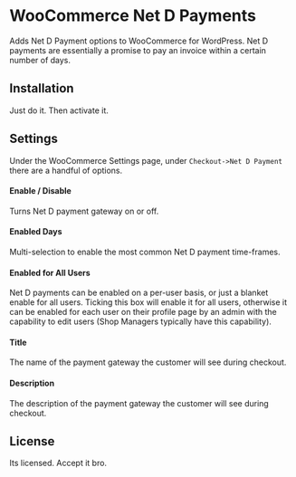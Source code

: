 # WooCommerce Net D Payments

Adds Net D Payment options to WooCommerce for WordPress. Net D payments are essentially a promise to pay an invoice within a certain number of days.

## Installation

Just do it. Then activate it.

## Settings

Under the WooCommerce Settings page, under `Checkout->Net D Payment` there are a handful of options.

#### Enable / Disable
Turns Net D payment gateway on or off.

#### Enabled Days
Multi-selection to enable the most common Net D payment time-frames.

#### Enabled for All Users
Net D payments can be enabled on a per-user basis, or just a blanket enable for all users. Ticking this box will enable it for all users, otherwise it can be enabled for each user on their profile page by an admin with the capability to edit users (Shop Managers typically have this capability).

#### Title
The name of the payment gateway the customer will see during checkout.

#### Description
The description of the payment gateway the customer will see during checkout.

## License

Its licensed. Accept it bro.
